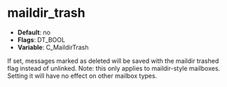 # maildir_trash

- **Default**: no
- **Flags**: DT_BOOL
- **Variable**: C_MaildirTrash

If set, messages marked as deleted will be saved with the maildir
trashed flag instead of unlinked.  Note: this only applies
to maildir-style mailboxes.  Setting it will have no effect on other
mailbox types.
